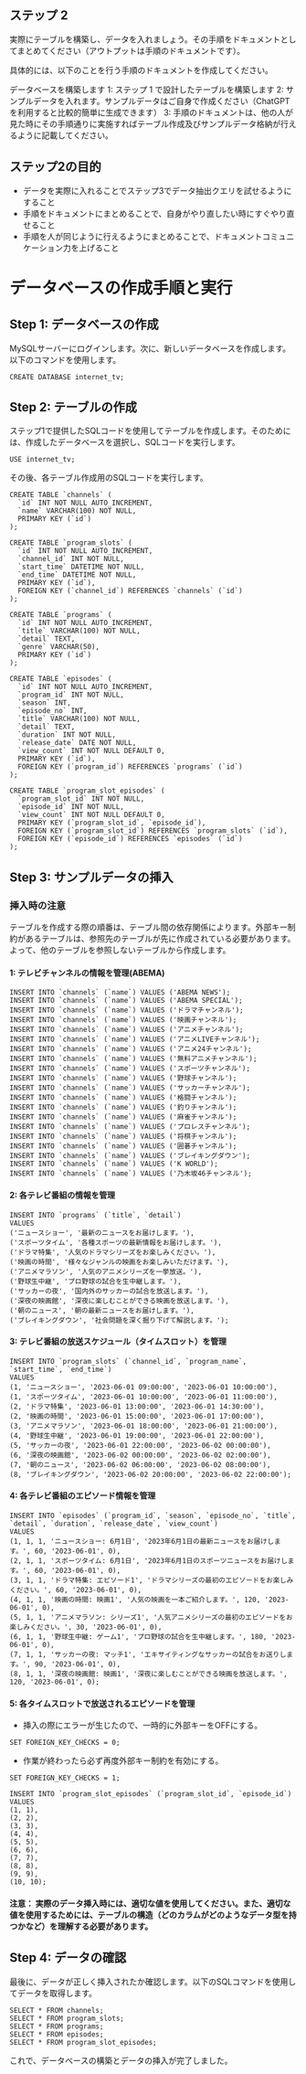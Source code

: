 ## ステップ 2

実際にテーブルを構築し、データを入れましょう。その手順をドキュメントとしてまとめてください（アウトプットは手順のドキュメントです）。

具体的には、以下のことを行う手順のドキュメントを作成してください。

データベースを構築します
1: ステップ 1 で設計したテーブルを構築します
2: サンプルデータを入れます。サンプルデータはご自身で作成ください（ChatGPT を利用すると比較的簡単に生成できます）
3: 手順のドキュメントは、他の人が見た時にその手順通りに実施すればテーブル作成及びサンプルデータ格納が行えるように記載してください。

## ステップ2の目的

- データを実際に入れることでステップ3でデータ抽出クエリを試せるようにすること
- 手順をドキュメントにまとめることで、自身がやり直したい時にすぐやり直せること
- 手順を人が同じように行えるようにまとめることで、ドキュメントコミュニケーション力を上げること

# データベースの作成手順と実行

## Step 1: データベースの作成

MySQLサーバーにログインします。次に、新しいデータベースを作成します。以下のコマンドを使用します。

```
CREATE DATABASE internet_tv;
```

## Step 2: テーブルの作成

ステップ1で提供したSQLコードを使用してテーブルを作成します。そのためには、作成したデータベースを選択し、SQLコードを実行します。

```
USE internet_tv;
```

その後、各テーブル作成用のSQLコードを実行します。

```
CREATE TABLE `channels` (
  `id` INT NOT NULL AUTO_INCREMENT,
  `name` VARCHAR(100) NOT NULL,
  PRIMARY KEY (`id`)
);

CREATE TABLE `program_slots` (
  `id` INT NOT NULL AUTO_INCREMENT,
  `channel_id` INT NOT NULL,
  `start_time` DATETIME NOT NULL,
  `end_time` DATETIME NOT NULL,
  PRIMARY KEY (`id`),
  FOREIGN KEY (`channel_id`) REFERENCES `channels` (`id`)
);

CREATE TABLE `programs` (
  `id` INT NOT NULL AUTO_INCREMENT,
  `title` VARCHAR(100) NOT NULL,
  `detail` TEXT,
  `genre` VARCHAR(50),
  PRIMARY KEY (`id`)
);

CREATE TABLE `episodes` (
  `id` INT NOT NULL AUTO_INCREMENT,
  `program_id` INT NOT NULL,
  `season` INT,
  `episode_no` INT,
  `title` VARCHAR(100) NOT NULL,
  `detail` TEXT,
  `duration` INT NOT NULL,
  `release_date` DATE NOT NULL,
  `view_count` INT NOT NULL DEFAULT 0,
  PRIMARY KEY (`id`),
  FOREIGN KEY (`program_id`) REFERENCES `programs` (`id`)
);

CREATE TABLE `program_slot_episodes` (
  `program_slot_id` INT NOT NULL,
  `episode_id` INT NOT NULL,
  `view_count` INT NOT NULL DEFAULT 0,
  PRIMARY KEY (`program_slot_id`, `episode_id`),
  FOREIGN KEY (`program_slot_id`) REFERENCES `program_slots` (`id`),
  FOREIGN KEY (`episode_id`) REFERENCES `episodes` (`id`)
);
```


## Step 3: サンプルデータの挿入

### 挿入時の注意
テーブルを作成する際の順番は、テーブル間の依存関係によります。外部キー制約があるテーブルは、参照先のテーブルが先に作成されている必要があります。
よって、他のテーブルを参照しないテーブルから作成します。

#### 1: テレビチャンネルの情報を管理(ABEMA)

```
INSERT INTO `channels` (`name`) VALUES ('ABEMA NEWS');
INSERT INTO `channels` (`name`) VALUES ('ABEMA SPECIAL');
INSERT INTO `channels` (`name`) VALUES ('ドラマチャンネル');
INSERT INTO `channels` (`name`) VALUES ('映画チャンネル');
INSERT INTO `channels` (`name`) VALUES ('アニメチャンネル');
INSERT INTO `channels` (`name`) VALUES ('アニメLIVEチャンネル');
INSERT INTO `channels` (`name`) VALUES ('アニメ24チャンネル');
INSERT INTO `channels` (`name`) VALUES ('無料アニメチャンネル');
INSERT INTO `channels` (`name`) VALUES ('スポーツチャンネル');
INSERT INTO `channels` (`name`) VALUES ('野球チャンネル');
INSERT INTO `channels` (`name`) VALUES ('サッカーチャンネル');
INSERT INTO `channels` (`name`) VALUES ('格闘チャンネル');
INSERT INTO `channels` (`name`) VALUES ('釣りチャンネル');
INSERT INTO `channels` (`name`) VALUES ('麻雀チャンネル');
INSERT INTO `channels` (`name`) VALUES ('プロレスチャンネル');
INSERT INTO `channels` (`name`) VALUES ('将棋チャンネル');
INSERT INTO `channels` (`name`) VALUES ('囲碁チャンネル');
INSERT INTO `channels` (`name`) VALUES ('ブレイキングダウン');
INSERT INTO `channels` (`name`) VALUES ('K WORLD');
INSERT INTO `channels` (`name`) VALUES ('乃木坂46チャンネル');
```



#### 2: 各テレビ番組の情報を管理

```
INSERT INTO `programs` (`title`, `detail`)
VALUES
('ニュースショー', '最新のニュースをお届けします。'),
('スポーツタイム', '各種スポーツの最新情報をお届けします。'),
('ドラマ特集', '人気のドラマシリーズをお楽しみください。'),
('映画の時間', '様々なジャンルの映画をお楽しみいただけます。'),
('アニメマラソン', '人気のアニメシリーズを一挙放送。'),
('野球生中継', 'プロ野球の試合を生中継します。'),
('サッカーの夜', '国内外のサッカーの試合を放送します。'),
('深夜の映画館', '深夜に楽しむことができる映画を放送します。'),
('朝のニュース', '朝の最新ニュースをお届けします。'),
('ブレイキングダウン', '社会問題を深く掘り下げて解説します。');
```



#### 3: テレビ番組の放送スケジュール（タイムスロット）を管理

```
INSERT INTO `program_slots` (`channel_id`, `program_name`, `start_time`, `end_time`)
VALUES
(1, 'ニュースショー', '2023-06-01 09:00:00', '2023-06-01 10:00:00'),
(1, 'スポーツタイム', '2023-06-01 10:00:00', '2023-06-01 11:00:00'),
(2, 'ドラマ特集', '2023-06-01 13:00:00', '2023-06-01 14:30:00'),
(2, '映画の時間', '2023-06-01 15:00:00', '2023-06-01 17:00:00'),
(3, 'アニメマラソン', '2023-06-01 18:00:00', '2023-06-01 21:00:00'),
(4, '野球生中継', '2023-06-01 19:00:00', '2023-06-01 22:00:00'),
(5, 'サッカーの夜', '2023-06-01 22:00:00', '2023-06-02 00:00:00'),
(6, '深夜の映画館', '2023-06-02 00:00:00', '2023-06-02 02:00:00'),
(7, '朝のニュース', '2023-06-02 06:00:00', '2023-06-02 08:00:00'),
(8, 'ブレイキングダウン', '2023-06-02 20:00:00', '2023-06-02 22:00:00');
```



#### 4: 各テレビ番組のエピソード情報を管理
```
INSERT INTO `episodes` (`program_id`, `season`, `episode_no`, `title`, `detail`, `duration`, `release_date`, `view_count`)
VALUES
(1, 1, 1, 'ニュースショー: 6月1日', '2023年6月1日の最新ニュースをお届けします。', 60, '2023-06-01', 0),
(2, 1, 1, 'スポーツタイム: 6月1日', '2023年6月1日のスポーツニュースをお届けします。', 60, '2023-06-01', 0),
(3, 1, 1, 'ドラマ特集: エピソード1', 'ドラマシリーズの最初のエピソードをお楽しみください。', 60, '2023-06-01', 0),
(4, 1, 1, '映画の時間: 映画1', '人気の映画を一本ご紹介します。', 120, '2023-06-01', 0),
(5, 1, 1, 'アニメマラソン: シリーズ1', '人気アニメシリーズの最初のエピソードをお楽しみください。', 30, '2023-06-01', 0),
(6, 1, 1, '野球生中継: ゲーム1', 'プロ野球の試合を生中継します。', 180, '2023-06-01', 0),
(7, 1, 1, 'サッカーの夜: マッチ1', 'エキサイティングなサッカーの試合をお送りします。', 90, '2023-06-01', 0),
(8, 1, 1, '深夜の映画館: 映画1', '深夜に楽しむことができる映画を放送します。', 120, '2023-06-01', 0);
```

#### 5: 各タイムスロットで放送されるエピソードを管理

- 挿入の際にエラーが生じたので、一時的に外部キーをOFFにする。
```
SET FOREIGN_KEY_CHECKS = 0;
```

- 作業が終わったら必ず再度外部キー制約を有効にする。
```
SET FOREIGN_KEY_CHECKS = 1;
```



```
INSERT INTO `program_slot_episodes` (`program_slot_id`, `episode_id`)
VALUES
(1, 1),
(2, 2),
(3, 3),
(4, 4),
(5, 5),
(6, 6),
(7, 7),
(8, 8),
(9, 9),
(10, 10);
```


#### 注意： 実際のデータ挿入時には、適切な値を使用してください。また、適切な値を使用するためには、テーブルの構造（どのカラムがどのようなデータ型を持つかなど）を理解する必要があります。


## Step 4: データの確認

最後に、データが正しく挿入されたか確認します。以下のSQLコマンドを使用してデータを取得します。

```
SELECT * FROM channels;
SELECT * FROM program_slots;
SELECT * FROM programs;
SELECT * FROM episodes;
SELECT * FROM program_slot_episodes;

```

これで、データベースの構築とデータの挿入が完了しました。